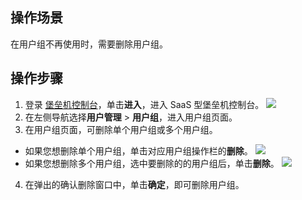 ## 操作场景
在用户组不再使用时，需要删除用户组。

## 操作步骤
1. 登录 [堡垒机控制台](https://console.cloud.tencent.com/cds/bh)，单击**进入**，进入 SaaS 型堡垒机控制台。
![](https://main.qcloudimg.com/raw/c4d6945d8c76ed1ae7bb8821fde8b41d.png)
2. 在左侧导航选择**用户管理** > **用户组**，进入用户组页面。
3. 在用户组页面，可删除单个用户组或多个用户组。
  - 如果您想删除单个用户组，单击对应用户组操作栏的**删除**。
 ![](https://main.qcloudimg.com/raw/d4f853738018dd86dab197d43b4034aa.png)
 - 如果您想删除多个用户组，选中要删除的的用户组后，单击**删除**。
![](https://main.qcloudimg.com/raw/1a19e979146ee6afae4d340ad3566c30.png)
4. 在弹出的确认删除窗口中，单击**确定**，即可删除用户组。

